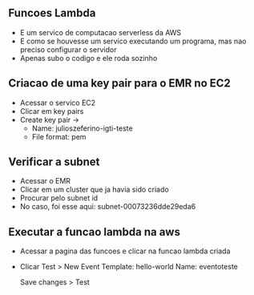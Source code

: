 ## Funcoes Lambda
- E um servico de computacao serverless da AWS
- E como se houvesse um servico executando um programa, mas nao preciso configurar o servidor
- Apenas subo o codigo e ele roda sozinho

## Criacao de uma key pair para o EMR no EC2
- Acessar o servico EC2
- Clicar em key pairs
- Create key pair -> 
    - Name: julioszeferino-igti-teste
    - File format: pem

## Verificar a subnet
- Acessar o EMR
- Clicar em um cluster que ja havia sido criado
- Procurar pelo subnet id
- No caso, foi esse aqui: subnet-00073236dde29eda6

## Executar a funcao lambda na aws
- Acessar a pagina das funcoes e clicar na funcao lambda criada
- Clicar Test > New Event 
    Template: hello-world
    Name: eventoteste

    Save changes > Test